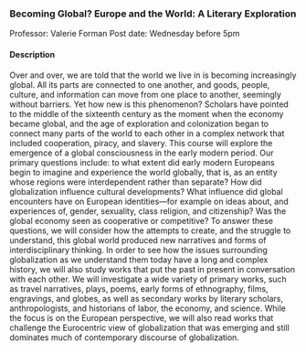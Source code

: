 ### Becoming Global? Europe and the World: A Literary Exploration

Professor: Valerie Forman
Post date: Wednesday before 5pm

#### Description

Over and over, we are told that the world we live in is becoming increasingly global. All its parts are connected to one another, and goods, people, culture, and information can move from one place to another, seemingly without barriers. Yet how new is this phenomenon? Scholars have pointed to the middle of the sixteenth century as the moment when the economy became global, and the age of exploration and colonization began to connect many parts of the world to each other in a complex network that included cooperation, piracy, and slavery. This course will explore the emergence of a global consciousness in the early modern period. Our primary questions include: to what extent did early modern Europeans begin to imagine and experience the world globally, that is, as an entity whose regions were interdependent rather than separate? How did globalization influence cultural developments? What influence did global encounters have on European identities—for example on ideas about, and experiences of, gender, sexuality, class religion, and citizenship? Was the global economy seen as cooperative or competitive? To answer these questions, we will consider how the attempts to create, and the struggle to understand, this global world produced new narratives and forms of interdisciplinary thinking. In order to see how the issues surrounding globalization as we understand them today have a long and complex history, we will also study works that put the past in present in conversation with each other. We will investigate a wide variety of primary works, such as travel narratives, plays, poems, early forms of ethnography, films, engravings, and globes, as well as secondary works by literary scholars, anthropologists, and historians of labor, the economy, and science. While the focus is on the European perspective, we will also read works that challenge the Eurocentric view of globalization that was emerging and still dominates much of contemporary discourse of globalization.
